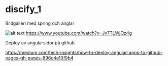 # discify_1

Bildgalleri med spring och anglar

![alt text](https://user-images.githubusercontent.com/209369/148371550-5caf66f2-b832-4ed0-8374-435002a1396a.png
)
 https://www.youtube.com/watch?v=Jv7TLWjOz4g
 
 
 Deploy av angularsidor på github
 
 https://medium.com/tech-insights/how-to-deploy-angular-apps-to-github-pages-gh-pages-896c4e10f9b4